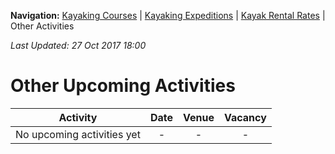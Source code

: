 **Navigation:** [Kayaking Courses](index) &#124; [Kayaking Expeditions](expedition) &#124; [Kayak Rental Rates](rental) &#124; Other Activities

_Last Updated: 27 Oct 2017 18:00_
# Other Upcoming Activities

Activity | Date | Venue | Vacancy
:---:|:---:|:---:|:---:
No upcoming activities yet|-|-|- 

